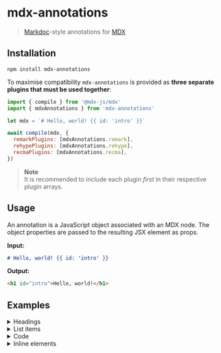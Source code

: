 # mdx-annotations

> [Markdoc](https://markdoc.dev/)-style annotations for [MDX](https://mdxjs.com/)

## Installation

```
npm install mdx-annotations
```

To maximise compatibility `mdx-annotations` is provided as **three separate plugins that must be used together**:

```js
import { compile } from '@mdx-js/mdx'
import { mdxAnnotations } from 'mdx-annotations'

let mdx = `# Hello, world! {{ id: 'intro' }}`

await compile(mdx, {
  remarkPlugins: [mdxAnnotations.remark],
  rehypePlugins: [mdxAnnotations.rehype],
  recmaPlugins: [mdxAnnotations.recma],
})
```

> **Note**\
> It is recommended to include each plugin _first_ in their respective plugin arrays.

## Usage

An annotation is a JavaScript object associated with an MDX node. The object properties are passed to the resulting JSX element as props.

**Input:**

```markdown
# Hello, world! {{ id: 'intro' }}
```

**Output:**

```html
<h1 id="intro">Hello, world!</h1>
```

## Examples

<details>
  <summary>Headings</summary>

```markdown
# Hello, world! {{ id: 'intro' }}

## Hello, world! {{ id: 'intro' }}

### Hello, world! {{ id: 'intro' }}

#### Hello, world! {{ id: 'intro' }}
```

</details>

<details>
  <summary>List items</summary>

```markdown
- Hello, world! {{ id: 'intro' }}
```

When a list item contains multiple children the annotation is attached to the child:

**Input:**

```markdown
- Hello, world! {{ className: 'text-lg' }}

  Lorem ipsum {{ className: 'text-sm' }}
```

**Output:**

```html
<ul>
  <li>
    <p className="text-lg">Hello, world!</p>
    <p className="text-sm">Lorem ipsum</p>
  </li>
</ul>
```

</details>

<details>
  <summary>Code</summary>

````markdown
```php {{ title: 'Example' }}
echo 'Hello, world!';
```
````

**You must specify a language when annotating a code block.** For plain text you may be able to use any value that doesn't match a valid language, such as `plain`, `text`, or `none`:

````markdown
```text {{ title: 'Example' }}
Hello, world!
```
````

</details>

<details>
  <summary>Inline elements</summary>

To annotate an inline element ensure that there is no whitespace between the element and the annotation:

```markdown
**Hello world**{{ className: 'text-red-500' }}
_Hello world_{{ className: 'text-red-500' }}
`Hello world`{{ className: 'text-red-500' }}
[Hello world](#){{ className: 'text-red-500' }}
![](/img.png){{ className: 'object-cover' }}
```

</details>
